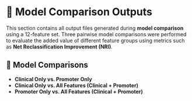# 🔄 Model Comparison Outputs

This section contains all output files generated during **model comparison** using a 12-feature set. Three pairwise model comparisons were performed to evaluate the added value of different feature groups using metrics such as **Net Reclassification Improvement (NRI)**.

## 🔁 Model Comparisons

- **Clinical Only vs. Promoter Only**
- **Clinical Only vs. All Features (Clinical + Promoter)**
- **Promoter Only vs. All Features (Clinical + Promoter)**

